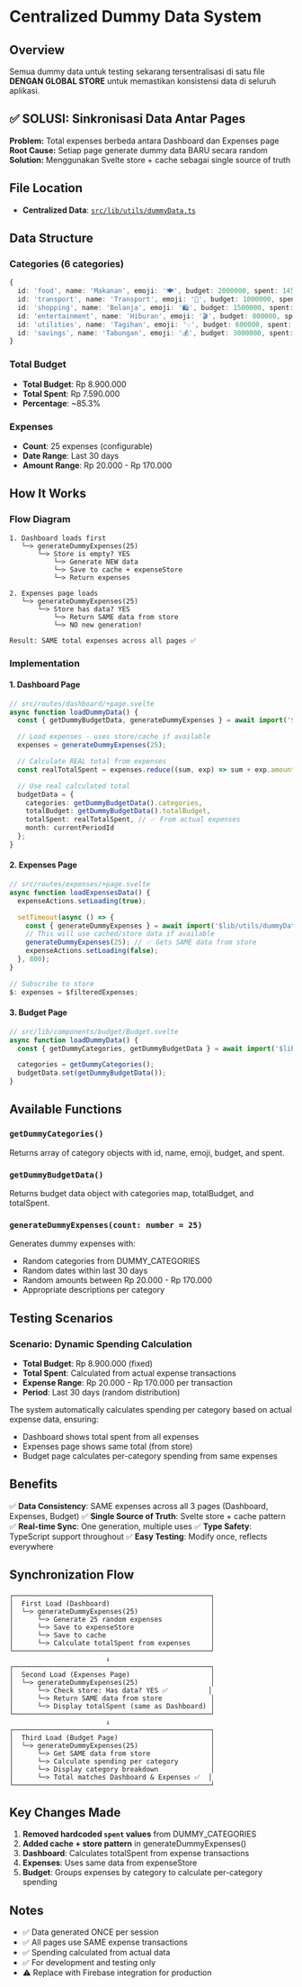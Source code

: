 # Centralized Dummy Data System

## Overview
Semua dummy data untuk testing sekarang tersentralisasi di satu file **DENGAN GLOBAL STORE** untuk memastikan konsistensi data di seluruh aplikasi.

## ✅ SOLUSI: Sinkronisasi Data Antar Pages
**Problem:** Total expenses berbeda antara Dashboard dan Expenses page
**Root Cause:** Setiap page generate dummy data BARU secara random
**Solution:** Menggunakan Svelte store + cache sebagai single source of truth

## File Location
- **Centralized Data**: [`src/lib/utils/dummyData.ts`](src/lib/utils/dummyData.ts)

## Data Structure

### Categories (6 categories)
```typescript
{
  id: 'food', name: 'Makanan', emoji: '🍽️', budget: 2000000, spent: 1450000
  id: 'transport', name: 'Transport', emoji: '🚗', budget: 1000000, spent: 650000
  id: 'shopping', name: 'Belanja', emoji: '🛍️', budget: 1500000, spent: 1890000  // Over budget
  id: 'entertainment', name: 'Hiburan', emoji: '🎬', budget: 800000, spent: 520000
  id: 'utilities', name: 'Tagihan', emoji: '💡', budget: 600000, spent: 580000
  id: 'savings', name: 'Tabungan', emoji: '💰', budget: 3000000, spent: 2500000
}
```

### Total Budget
- **Total Budget**: Rp 8.900.000
- **Total Spent**: Rp 7.590.000
- **Percentage**: ~85.3%

### Expenses
- **Count**: 25 expenses (configurable)
- **Date Range**: Last 30 days
- **Amount Range**: Rp 20.000 - Rp 170.000

## How It Works

### Flow Diagram
```
1. Dashboard loads first
   └─> generateDummyExpenses(25)
       └─> Store is empty? YES
           └─> Generate NEW data
           └─> Save to cache + expenseStore
           └─> Return expenses

2. Expenses page loads
   └─> generateDummyExpenses(25)
       └─> Store has data? YES
           └─> Return SAME data from store
           └─> NO new generation!

Result: SAME total expenses across all pages ✅
```

### Implementation

#### 1. Dashboard Page
```typescript
// src/routes/dashboard/+page.svelte
async function loadDummyData() {
  const { getDummyBudgetData, generateDummyExpenses } = await import('$lib/utils/dummyData');

  // Load expenses - uses store/cache if available
  expenses = generateDummyExpenses(25);

  // Calculate REAL total from expenses
  const realTotalSpent = expenses.reduce((sum, exp) => sum + exp.amount, 0);

  // Use real calculated total
  budgetData = {
    categories: getDummyBudgetData().categories,
    totalBudget: getDummyBudgetData().totalBudget,
    totalSpent: realTotalSpent, // ✅ From actual expenses
    month: currentPeriodId
  };
}
```

#### 2. Expenses Page
```typescript
// src/routes/expenses/+page.svelte
async function loadExpensesData() {
  expenseActions.setLoading(true);

  setTimeout(async () => {
    const { generateDummyExpenses } = await import('$lib/utils/dummyData');
    // This will use cached/store data if available
    generateDummyExpenses(25); // ✅ Gets SAME data from store
    expenseActions.setLoading(false);
  }, 800);
}

// Subscribe to store
$: expenses = $filteredExpenses;
```

#### 3. Budget Page
```typescript
// src/lib/components/budget/Budget.svelte
async function loadDummyData() {
  const { getDummyCategories, getDummyBudgetData } = await import('$lib/utils/dummyData');

  categories = getDummyCategories();
  budgetData.set(getDummyBudgetData());
}
```

## Available Functions

### `getDummyCategories()`
Returns array of category objects with id, name, emoji, budget, and spent.

### `getDummyBudgetData()`
Returns budget data object with categories map, totalBudget, and totalSpent.

### `generateDummyExpenses(count: number = 25)`
Generates dummy expenses with:
- Random categories from DUMMY_CATEGORIES
- Random dates within last 30 days
- Random amounts between Rp 20.000 - Rp 170.000
- Appropriate descriptions per category

## Testing Scenarios

### Scenario: Dynamic Spending Calculation
- **Total Budget**: Rp 8.900.000 (fixed)
- **Total Spent**: Calculated from actual expense transactions
- **Expense Range**: Rp 20.000 - Rp 170.000 per transaction
- **Period**: Last 30 days (random distribution)

The system automatically calculates spending per category based on actual expense data, ensuring:
- Dashboard shows total spent from all expenses
- Expenses page shows same total (from store)
- Budget page calculates per-category spending from same expenses

## Benefits

✅ **Data Consistency**: SAME expenses across all 3 pages (Dashboard, Expenses, Budget)
✅ **Single Source of Truth**: Svelte store + cache pattern
✅ **Real-time Sync**: One generation, multiple uses
✅ **Type Safety**: TypeScript support throughout
✅ **Easy Testing**: Modify once, reflects everywhere

## Synchronization Flow

```
┌─────────────────────────────────────────────────┐
│  First Load (Dashboard)                         │
│  └─> generateDummyExpenses(25)                  │
│      └─> Generate 25 random expenses            │
│      └─> Save to expenseStore                   │
│      └─> Save to cache                          │
│      └─> Calculate totalSpent from expenses     │
└─────────────────────────────────────────────────┘
                        ↓
┌─────────────────────────────────────────────────┐
│  Second Load (Expenses Page)                    │
│  └─> generateDummyExpenses(25)                  │
│      └─> Check store: Has data? YES ✅          │
│      └─> Return SAME data from store            │
│      └─> Display totalSpent (same as Dashboard) │
└─────────────────────────────────────────────────┘
                        ↓
┌─────────────────────────────────────────────────┐
│  Third Load (Budget Page)                       │
│  └─> generateDummyExpenses(25)                  │
│      └─> Get SAME data from store               │
│      └─> Calculate spending per category        │
│      └─> Display category breakdown             │
│      └─> Total matches Dashboard & Expenses ✅  │
└─────────────────────────────────────────────────┘
```

## Key Changes Made

1. **Removed hardcoded `spent` values** from DUMMY_CATEGORIES
2. **Added cache + store pattern** in generateDummyExpenses()
3. **Dashboard**: Calculates totalSpent from expense transactions
4. **Expenses**: Uses same data from expenseStore
5. **Budget**: Groups expenses by category to calculate per-category spending

## Notes

- ✅ Data generated ONCE per session
- ✅ All pages use SAME expense transactions
- ✅ Spending calculated from actual data
- ✅ For development and testing only
- ⚠️ Replace with Firebase integration for production
